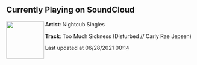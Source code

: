## Currently Playing on SoundCloud

[<img align="left" width="100" src="https://i1.sndcdn.com/artworks-ssDl0c12teEzf8P0-yFvo3g-t500x500.jpg">](https://soundcloud.com/nightcub/too-much-sickness)

**Artist**: Nightcub Singles 

**Track**: Too Much Sickness (Disturbed // Carly Rae Jepsen)

Last updated at 06/28/2021 00:14
